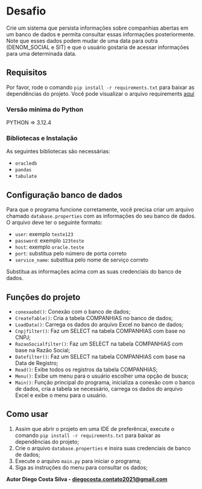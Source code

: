 
# Desafio

Crie um sistema que persista informações sobre companhias abertas em um banco de dados e
permita consultar essas informações posteriormente. Note que esses dados podem mudar de
uma data para outra (DENOM_SOCIAL e SIT) e que o usuário gostaria de acessar informações
para uma determinada data.

## Requisitos

Por favor, rode o comando `pip install -r requirements.txt` para baixar as dependências do projeto. Você pode visualizar o arquivo requirements [aqui](https://github.com/DiegoCostaCode/SPART---CNPJ-CASE/blob/master/requirements.txt)


### Versão mínima do Python
PYTHON => 3.12.4

### Bibliotecas e Instalação

As seguintes bibliotecas são necessárias:
* `oracledb`
* `pandas`
* `tabulate`


## Configuração banco de dados

Para que o programa funcione corretamente, você precisa criar um arquivo chamado `database.properties` com as informações do seu banco de dados. O arquivo deve ter o seguinte formato:

* `user`: exemplo `teste123`
* `password`: exemplo `123teste`
* `host`: exemplo `oracle.teste`
* `port`: substitua pelo número de porta correto
* `service_name`: substitua pelo nome de serviço correto

Substitua as informações acima com as suas credenciais do banco de dados.

## Funções do projeto

- `conexaobd()`: Conexão com o banco de dados;
- `CreateTable()`: Cria a tabela COMPANHIAS no banco de dados;
- `LoadData()`: Carrega os dados do arquivo Excel no banco de dados;
- `Cnpjfilter()`: Faz um SELECT na tabela COMPANHIAS com base no CNPJ;
- `RazaoSocialfilter()`: Faz um SELECT na tabela COMPANHIAS com base na Razão Social;
- `Datefilter()`: Faz um SELECT na tabela COMPANHIAS com base na Data de Registro;
- `Read()`: Exibe todos os registros da tabela COMPANHIAS;
- `Menu()`: Exibe um menu para o usuário escolher uma opção de busca;
- `Main()`: Função principal do programa, inicializa a conexão com o banco de dados, cria a tabela se necessário, carrega os dados do arquivo Excel e exibe o menu para o usuário.

## Como usar

1. Assim que abrir o projeto em uma IDE de preferêncai, execute o comando `pip install -r requirements.txt` para baixar as dependências do projeto;
2. Crie o arquivo `database.properties` e insira suas credenciais de banco de dados;
3. Execute o arquivo `main.py` para iniciar o programa;
4. Siga as instruções do menu para consultar os dados;



**Autor Diego Costa Silva - diegocosta.contato2021@gmail.com**